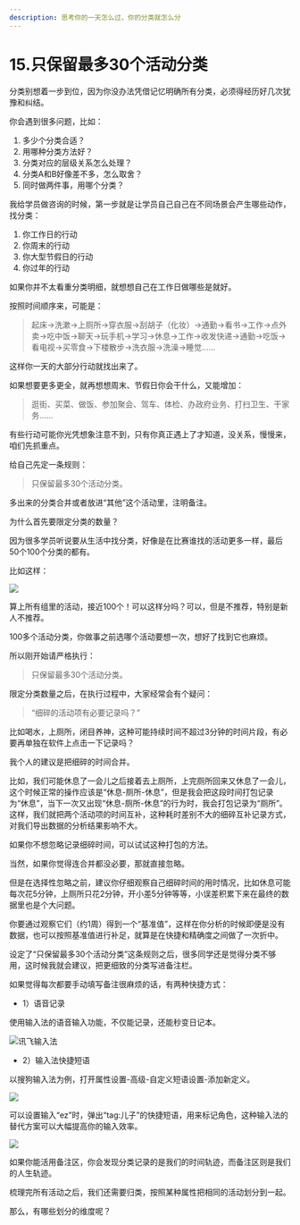 ```yaml
---
description: 思考你的一天怎么过，你的分类就怎么分
---
```


# 15.只保留最多30个活动分类

分类别想着一步到位，因为你没办法凭借记忆明确所有分类，必须得经历好几次犹豫和纠结。

你会遇到很多问题，比如：

1. 多少个分类合适？
2. 用哪种分类方法好？
3. 分类对应的层级关系怎么处理？
4. 分类A和B好像差不多，怎么取舍？
5. 同时做两件事，用哪个分类？

我给学员做咨询的时候，第一步就是让学员自己自己在不同场景会产生哪些动作，找分类：

1. 你工作日的行动
2. 你周末的行动
3. 你大型节假日的行动
4. 你过年的行动

如果你并不太看重分类明细，就想想自己在工作日做哪些是就好。

按照时间顺序来，可能是：

> 起床→洗漱→上厕所→穿衣服→刮胡子（化妆）→通勤→看书→工作→点外卖→吃中饭→聊天→玩手机→学习→休息→工作→收发快递→通勤→吃饭→看电视→买零食→下楼散步→洗衣服→洗澡→睡觉......

这样你一天的大部分行动就找出来了。

如果想要更多更全，就再想想周末、节假日你会干什么，又能增加：

> 逛街、买菜、做饭、参加聚会、驾车、体检、办政府业务、打扫卫生、干家务......

有些行动可能你光凭想象注意不到，只有你真正遇上了才知道，没关系，慢慢来，咱们先抓重点。

给自己先定一条规则：

> 只保留最多30个活动分类。

多出来的分类合并或者放进“其他”这个活动里，注明备注。

为什么首先要限定分类的数量？

因为很多学员听说要从生活中找分类，好像是在比赛谁找的活动更多一样，最后50个100个分类的都有。

比如这样：

![](../.gitbook/assets/tu-pian-35.png)

算上所有组里的活动，接近100个！可以这样分吗？可以，但是不推荐，特别是新人不推荐。

100多个活动分类，你做事之前选哪个活动要想一次，想好了找到它也麻烦。

所以刚开始请严格执行：

> 只保留最多30个活动分类。

限定分类数量之后，在执行过程中，大家经常会有个疑问：

> “细碎的活动项有必要记录吗？”

比如喝水，上厕所，闭目养神，这种可能持续时间不超过3分钟的时间片段，有必要再单独在软件上点击一下记录吗？

我个人的建议是把细碎的时间合并。

比如，我们可能休息了一会儿之后接着去上厕所，上完厕所回来又休息了一会儿，这个时候正常的操作应该是“休息-厕所-休息”，但是我会把这段时间打包记录为“休息”，当下一次又出现“休息-厕所-休息”的行为时，我会打包记录为“厕所”。这样，我们就把两个活动项的时间互补，这种耗时差别不大的细碎互补记录方式，对我们导出数据的分析结果影响不大。

如果你不想忽略记录细碎时间，可以试试这种打包的方法。

当然，如果你觉得连合并都没必要，那就直接忽略。

但是在选择性忽略之前，建议你仔细观察自己细碎时间的用时情况，比如休息可能每次花5分钟，上厕所只花2分钟，开小差5分钟等等，小误差积累下来在最终的数据里也是个大问题。

你要通过观察它们（约1周）得到一个“基准值”，这样在你分析的时候即便是没有数据，也可以按照基准值进行补足，就算是在快捷和精确度之间做了一次折中。

设定了“只保留最多30个活动分类”这条规则之后，很多同学还是觉得分类不够用，这时候我就会建议，把更细致的分类写进备注栏。

如果觉得每次都要手动填写备注很麻烦的话，有两种快捷方式：

* 1）语音记录

使用输入法的语音输入功能，不仅能记录，还能秒变日记本。

![&#x8BAF;&#x98DE;&#x8F93;&#x5165;&#x6CD5;](../.gitbook/assets/qq-tu-pian-20190828214322.png)

* 2）输入法快捷短语

以搜狗输入法为例，打开属性设置-高级-自定义短语设置-添加新定义。

![](../.gitbook/assets/tu-pian%20%2838%29.png)

可以设置输入“ez”时，弹出“tag:儿子”的快捷短语，用来标记角色，这种输入法的替代方案可以大幅提高你的输入效率。

![](../.gitbook/assets/tu-pian%20%28117%29.png)

如果你能活用备注区，你会发现分类记录的是我们的时间轨迹，而备注区则是我们的人生轨迹。

梳理完所有活动之后，我们还需要归类，按照某种属性把相同的活动划分到一起。

那么，有哪些划分的维度呢？

